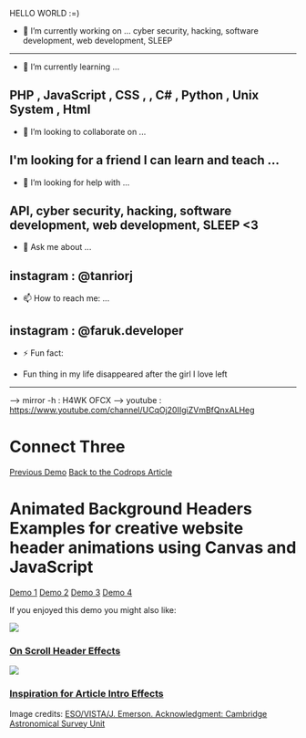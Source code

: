 HELLO WORLD :=)
- 🔭 I’m currently working on ... 
cyber security, hacking, software development, web development, SLEEP
---------------------------------------------------------------------------------
- 🌱 I’m currently learning ...

PHP , JavaScript , CSS , , C#  , Python  , Unix System , Html 
---------------------------------------------------------------------------------
- 👯 I’m looking to collaborate on ...

I'm looking for a friend I can learn and teach ...
---------------------------------------------------------------------------------
- 🤔 I’m looking for help with ...

API, cyber security, hacking, software development, web development, SLEEP <3
---------------------------------------------------------------------------------
- 💬 Ask me about ...

instagram : @tanriorj
---------------------------------------------------------------------------------
- 📫 How to reach me: ...

instagram : @faruk.developer
---------------------------------------------------------------------------------
- ⚡ Fun fact: 

- Fun thing in my life disappeared after the girl I love left
--------------------------------------------------------------------------------

--> mirror -h : H4WK OFCX
--> youtube : https://www.youtube.com/channel/UCqOj20IIgiZVmBfQnxALHeg
<!DOCTYPE html>
<html lang="en" class="no-js">
	<head>
		<meta charset="UTF-8" />
		<meta http-equiv="X-UA-Compatible" content="IE=edge"> 
		<meta name="viewport" content="width=device-width, initial-scale=1"> 
		<title>Animated Background Headers | Demo 1</title>
		<meta name="description" content="Examples for creative website header animations using Canvas and JavaScript" />
		<meta name="keywords" content="header, canvas, animated, creative, inspiration, javascript" />
		<meta name="author" content="Codrops" />
		<link rel="shortcut icon" href="../favicon.ico">
		<link rel="stylesheet" type="text/css" href="css/normalize.css" />
		<link rel="stylesheet" type="text/css" href="css/demo.css" />
		<link rel="stylesheet" type="text/css" href="css/component.css" />
		<link href='http://fonts.googleapis.com/css?family=Raleway:200,400,800' rel='stylesheet' type='text/css'>
		<!--[if IE]>
		<script src="http://html5shiv.googlecode.com/svn/trunk/html5.js"></script>
		<![endif]-->
	</head>
	<body>
		<div class="container demo-1">
			<div class="content">
				<div id="large-header" class="large-header">
					<canvas id="demo-canvas"></canvas>
					<h1 class="main-title">Connect <span class="thin">Three</span></h1>
				</div>
				<div class="codrops-top clearfix">
					<a class="codrops-icon codrops-icon-prev" href="http://tympanus.net/Development/OffCanvasMenuEffects/"><span>Previous Demo</span></a>
					<a class="codrops-icon codrops-icon-drop" href="http://tympanus.net/codrops/?p=20153"><span>Back to the Codrops Article</span></a>
				</div>
				<div class="codrops-header">
					<h1>Animated Background Headers <span>Examples for creative website header animations using Canvas and JavaScript</span></h1>
					<nav class="codrops-demos">
						<a class="current-demo" href="index.html">Demo 1</a>
						<a href="index2.html">Demo 2</a>
						<a href="index3.html">Demo 3</a>
						<a href="index4.html">Demo 4</a>
					</nav>
				</div>
			</div>
			<!-- Related demos -->
			<section class="related">
				<p>If you enjoyed this demo you might also like:</p>
				<a href="http://tympanus.net/Development/HeaderEffects/">
					<img src="http://codropspz.tympanus.netdna-cdn.com/codrops/wp-content/uploads/2013/07/HeaderEffects-300x162.jpg" />
					<h3>On Scroll Header Effects</h3>
				</a>
				<a href="http://tympanus.net/Development/ArticleIntroEffects/">
					<img src="http://codropspz.tympanus.netdna-cdn.com/codrops/wp-content/uploads/2014/05/ArticleIntroEffects-300x162.png" />
					<h3>Inspiration for Article Intro Effects</h3>
				</a>
			</section>
			<p class="ref">Image credits: <a href="http://www.eso.org/public/images/eso1205a/">ESO/VISTA/J. Emerson. Acknowledgment: Cambridge Astronomical Survey Unit</a></p>
		</div><!-- /container -->
		<script src="js/TweenLite.min.js"></script>
		<script src="js/EasePack.min.js"></script>
		<script src="js/rAF.js"></script>
		<script src="js/demo-1.js"></script>
	</body>
</html>
